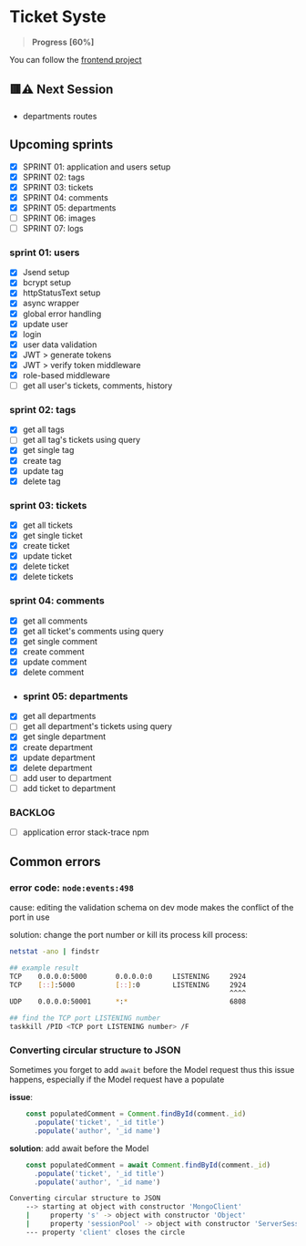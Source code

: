 # Ticket Syste

>**Progress** **[60%]**

You can follow the [frontend project](https://github.com/sfwnisme/ticketing-**issue**)

## 🟥⚠️ Next Session

- departments routes

## Upcoming sprints

- [x] SPRINT 01: application and users setup
- [x] SPRINT 02: tags
- [x] SPRINT 03: tickets
- [x] SPRINT 04: comments
- [x] SPRINT 05: departments
- [ ] SPRINT 06: images
- [ ] SPRINT 07: logs

### sprint 01: users

- [x] Jsend setup
- [x] bcrypt setup
- [x] httpStatusText setup
- [x] async wrapper
- [x] global error handling
- [x] update user
- [x] login
- [x] user data validation
- [x] JWT > generate tokens
- [x] JWT > verify token middleware
- [x] role-based middleware
- [ ] get all user's tickets, comments, history

### sprint 02: tags

- [x] get all tags
- [ ] get all tag's tickets using query
- [x] get single tag
- [x] create tag
- [x] update tag
- [x] delete tag

### sprint 03: tickets

- [x] get all tickets
- [x] get single ticket
- [x] create ticket
- [x] update ticket
- [x] delete ticket
- [x] delete tickets

### sprint 04: comments

- [x] get all comments
- [x] get all ticket's comments using query
- [x] get single comment
- [x] create comment
- [x] update comment
- [x] delete comment

- ### sprint 05: departments

- [x] get all departments
- [ ] get all department's tickets using query
- [x] get single department
- [x] create department
- [x] update department
- [x] delete department
- [ ] add user to department
- [ ] add ticket to department

### BACKLOG

- [ ] application error stack-trace npm

## Common errors

### error code: `node:events:498`

cause: editing the validation schema on dev mode makes the conflict of the port in use

solution: change the port number or kill its process
kill process:

```bash
netstat -ano | findstr

## example result
TCP    0.0.0.0:5000       0.0.0.0:0     LISTENING     2924
TCP    [::]:5000          [::]:0        LISTENING     2924
                                                      ^^^^
UDP    0.0.0.0:50001      *:*                         6808

## find the TCP port LISTENING number
taskkill /PID <TCP port LISTENING number> /F
```

### Converting circular structure to JSON

Sometimes you forget to add `await` before the Model request thus this issue happens, especially if the Model request have a populate

**issue**:

```js
    const populatedComment = Comment.findById(comment._id)
      .populate('ticket', '_id title')
      .populate('author', '_id name')
```

**solution**: add await before the Model

```js
    const populatedComment = await Comment.findById(comment._id)
      .populate('ticket', '_id title')
      .populate('author', '_id name')
```

```bash
Converting circular structure to JSON
    --> starting at object with constructor 'MongoClient'
    |     property 's' -> object with constructor 'Object'
    |     property 'sessionPool' -> object with constructor 'ServerSessionPool'
    --- property 'client' closes the circle
```
